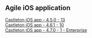 ## Agile iOS application

[Castleton iOS app - 4.5.0 - 13](itms-services://?action=download-manifest&url=https://dl.dropboxusercontent.com/s/wnzxrba5xxlsi5l/Castleton-4.5.0-13.plist)  
[Castleton iOS app - 4.6.1 - 10](itms-services://?action=download-manifest&url=https://dl.dropboxusercontent.com/s/99kk4kv98szviea/MRI-Agile-4.6.1-10.plist)  
[Castleton iOS app - 4.7.0 - 1 - Enterprise](itms-services://?action=download-manifest&url=https://dl.dropboxusercontent.com/s/9859r02711h7hqa/MRI-Agile-4.7.0-1.plist)  
